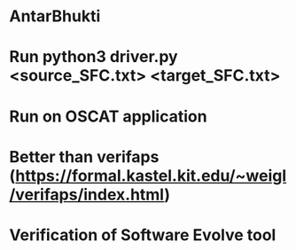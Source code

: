 # AntarBhukti
# Run python3 driver.py <source_SFC.txt> <target_SFC.txt>
# Run on OSCAT application
# Better than verifaps (https://formal.kastel.kit.edu/~weigl/verifaps/index.html)
# Verification of Software Evolve tool
